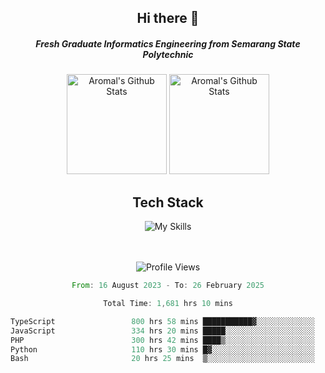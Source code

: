 <div align="center">
  <h2>Hi there 👋</h2>

  <h5>Fresh Graduate Informatics Engineering from Semarang State Polytechnic</h5>

  <img
    height="160"
    alt="Aromal's Github Stats"
    src="https://github-readme-stats.vercel.app/api?username=dafariski77&show_icons=true&theme=tokyonight&count_private=true"
  />
  <img
    alt="Aromal's Github Stats"
    height="160"
    src="https://github-readme-stats.vercel.app/api/top-langs/?username=dafariski77&layout=compact&theme=tokyonight"
  />

  <h2>Tech Stack</h2>
  
![My Skills](https://simpleskill.icons.workers.dev/svg?i=typescript,next.js,react,tailwindcss,shadcnui,reactquery,prisma,socketdotio,zod)

  <br /><br />
  <img src="https://komarev.com/ghpvc/?username=dafariski77&abbreviated=true" alt="Profile Views">
    
  <!--START_SECTION:waka-->

```rust
From: 16 August 2023 - To: 26 February 2025

Total Time: 1,681 hrs 10 mins

TypeScript                 800 hrs 58 mins ███████████▓░░░░░░░░░░░░░   47.20 %
JavaScript                 334 hrs 20 mins █████░░░░░░░░░░░░░░░░░░░░   19.70 %
PHP                        300 hrs 42 mins ████▒░░░░░░░░░░░░░░░░░░░░   17.72 %
Python                     110 hrs 30 mins █▓░░░░░░░░░░░░░░░░░░░░░░░   06.51 %
Bash                       20 hrs 25 mins  ▒░░░░░░░░░░░░░░░░░░░░░░░░   01.20 %
```

<!--END_SECTION:waka-->
</div>
